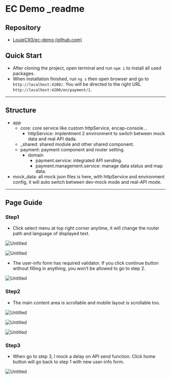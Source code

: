 # EC Demo _readme

## Repository

- [LouieC93/ec-demo (github.com)](https://github.com/LouieC93/ec-demo)

## Quick Start

- After cloning the project, open terminal and run `npm i` to install all used packages.
- When installation finished, run `ng s` then open browser and go to `http://localhost:4200/`. You will be directed to the right URL `http://localhost:4200/en/payment/1`.

---

## Structure

- app
    - core: core service like custom httpService, encap-console...
        - httpService: implentment 2 environment to switch between mock data and real API dada.
    - _shared: shared module and other shared component.
    - payment: payment component and router setting.
        - domain
            - payment.service: integrated API sending.
            - payment.management.service: manage data status and map data.
- mock_data: all mock json files is here, with httpService and environment config, it will auto switch between dev-mock mode and real-API mode.

---

## Page Guide

### Step1

- Click select menu at top right corner anytime, it will change the router path and language of displayed text.

![Untitled](_readme/Untitled.png)

![Untitled](_readme/Untitled%201.png)

- The user-info form has required validator. If you click continue button without filling in anything, you won’t be allowed to go to step 2.

![Untitled](_readme/Untitled%202.png)

### Step2

- The main content area is scrollable and mobile layout is scrollable too.

![Untitled](_readme/Untitled%203.png)

![Untitled](_readme/Untitled%204.png)

![Untitled](_readme/Untitled%205.png)

### Step3

- When go to step 3, I mock a delay on API send function. Click home button will go back to step 1 with new user-info form.

![Untitled](_readme/Untitled%206.png)